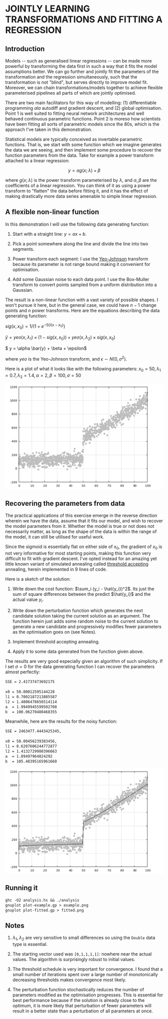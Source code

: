 # JOINTLY LEARNING TRANSFORMATIONS AND FITTING A REGRESSION

## Introduction

Models -- such as generalised linear regressions -- can
be made more powerful by transforming the data first in
such a way that it fits the model assumptions better.
We can go further and jointly fit the parameters of the
transformation and the regression simultaneously, such
that the transformation is not "blind", but serves
directly to improve model fit. Moreover, we can chain
transformations/models together to achieve flexible
parameterised pipelines all parts of which are jointly
optimised.

There are two main facilitators for this way of modelling:
(1) differentiable programming *ala* autodiff and gradient
descent, and (2) global optimisation. Point 1 is well
suited to fitting neural network architectures and well
behaved continuous parametric functions. Point 2 is moreso
how scientists have been fitting all sorts of parametric
models since the 80s, which is the approach I've taken in
this demonstration.

Statistical models are typically conceived as invertable
parametric functions. That is, we start with some function
which we imagine generates the data we are seeing, and then
implement some procedure to recover the function parameters
from the data. Take for example a power transform attached
to a linear regression:

$$ y = \alpha g(x;\lambda) + \beta $$

where $g(x;\lambda)$ is the power transform parameterised
by $\lambda$, and $\alpha,\beta$ are the coefficients of a
linear regression. You can think of it as using a power 
transform to "flatten" the data before fitting it, and it
has the effect of making drastically more data series
amenable to simple linear regression.

## A flexible non-linear function

In this demonstration I will use the following data
generating function:

1. Start with a straight line: $y = ax + b$.

2. Pick a point somewhere along the line and divide the
   line into two segments.

3. Power transform each segment: I use the
[Yeo-Johnson](https://en.wikipedia.org/wiki/Power_transform#Yeo%E2%80%93Johnson_transformation)
   transform because its parameter is not range bound
   making it convenient for optimisation.
   
4. Add some Gaussian noise to each data point. I use the
   Box-Muller transform to convert points sampled from a
   uniform distribution into a Gaussian.

The result is a non-linear function with a vast variety
of possible shapes. I won't pursue it here, but in the
general case, we could have $n-1$ change points and $n$
power transforms. Here are the equations describing the
data generating function:

$sig(x, x_0) = 1 / (1 + e^{-50(x-x_0)})$

$\bar{y} = yeo(x,\lambda_1) \times (1-sig(x,x_0)) + yeo(x,\lambda_2) \times sig(x,x_0)$

$ y = \alpha \bar{y} + \beta + \epsilon$

where $yeo$ is the Yeo-Johnson transform, and $\epsilon \sim N(0, \sigma^2)$.

Here is a plot of what it looks like with the following parameters:
$x_0=50,\lambda_1 =0.7,\lambda_2=1.4,\alpha=2,\beta= 100,\sigma = 50$

![Synthetic data plot](example.png)


## Recovering the parameters from data

The practical applications of this exercise emerge in 
the reverse direction wherein we have the data, assume
that it fits our model, and wish to recover the model
parameters from it. Whether the model is true or not
does not necessarily matter, as long as the shape of
the data is within the range of the model, it can still
be utilised for useful work.

Since the sigmoid is essentially flat on either side
of $x_0$, the gradient of $x_0$ is not very
informative for most starting points, making this
function very difficult to fit with gradient descent.
I've opted instead for an amazing yet little known
variant of simulated annealing called
[threshold accepting](https://ia800704.us.archive.org/view_archive.php?archive=/24/items/wikipedia-scholarly-sources-corpus/10.1016%252F0019-1035%252889%252990014-6.zip&file=10.1016%252F0021-9991%252890%252990201-B.pdf) annealing, herein implemented
in 9 lines of code.

Here is a sketch of the solution:

1. Write down the cost function: $\sum_i (y_i - \hat{y_i})^2$.
   Its just the sum of square differences between the
   predict $\hat{y_i}$ and the actual value $y_i$.
   
2. Write down the perturbation function which generates
   the next candidate solution taking the current
   solution as an argument. The function herein just
   adds some random noise to the current solution to
   generate a new candidate and progressively modifies
   fewer parameters as the optimisation goes on (see
   Notes).

3. Implement threshold accepting annealing.

4. Apply it to some data generated from the function
   given above.
   
The results are very good especially given an algorithm
of such simplicity. If I set $\sigma=0$ for the data 
generating function I can recover the parameters almost
perfectly: 

```
SSE = 2.41737473692175

x0 = 50.00012595144228
l1 = 0.7002187213885587
l2 = 1.4006478656514114
a  = 1.9949945599502708
b  = 100.06270480468355
```

Meanwhile, here are the results for the noisy function:

```
SSE = 2463477.4443425345,

x0 = 50.00456239383456,
l1 = 0.6207606244772877
l2 = 1.4132729980396663
a  = 1.89497964824292
b  = 105.48395165961668
```

![Fitted synthetic data plot](fitted.png)


## Running it

```
ghc -O2 analysis.hs && ./analysis
gnuplot plot-example.gp > example.png
gnuplot plot-fitted.gp > fitted.png
```

## Notes

1. $\lambda_1,\lambda_2$ are very sensitive to small
   differences so using the `Double` data type is
   essential.
   
2. The starting vector used was `[0,1,1,1,1]`:
   nowhere near the actual values.  The algorithm is
   surprisingly robust to initial values.
   
3. The threshold schedule is very important for
   convergence. I found that a small number of
   iterations spent over a large number of monotonically
   decreasing thresholds makes convergence most likely.

4. The perturbation function stochastically reduces the
   number of parameters modified as the optimisation
   progresses. This is essential for best performance
   because if the solution is already close to the
   optimum, it is more likely that perturbation of
   fewer parameters will result in a better state
   than a perturbation of all parameters at once.
